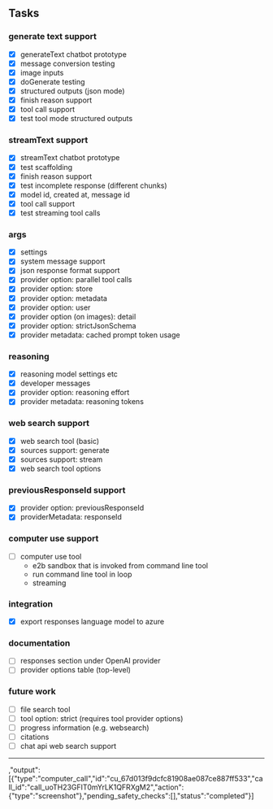 ## Tasks

### generate text support

- [x] generateText chatbot prototype
- [x] message conversion testing
- [x] image inputs
- [x] doGenerate testing
- [x] structured outputs (json mode)
- [x] finish reason support
- [x] tool call support
- [x] test tool mode structured outputs

### streamText support

- [x] streamText chatbot prototype
- [x] test scaffolding
- [x] finish reason support
- [x] test incomplete response (different chunks)
- [x] model id, created at, message id
- [x] tool call support
- [x] test streaming tool calls

### args

- [x] settings
- [x] system message support
- [x] json response format support
- [x] provider option: parallel tool calls
- [x] provider option: store
- [x] provider option: metadata
- [x] provider option: user
- [x] provider option (on images): detail
- [x] provider option: strictJsonSchema
- [x] provider metadata: cached prompt token usage

### reasoning

- [x] reasoning model settings etc
- [x] developer messages
- [x] provider option: reasoning effort
- [x] provider metadata: reasoning tokens

### web search support

- [x] web search tool (basic)
- [x] sources support: generate
- [x] sources support: stream
- [x] web search tool options

### previousResponseId support

- [x] provider option: previousResponseId
- [x] providerMetadata: responseId

### computer use support

- [ ] computer use tool
  - e2b sandbox that is invoked from command line tool
  - run command line tool in loop
  - streaming

### integration

- [x] export responses language model to azure

### documentation

- [ ] responses section under OpenAI provider
- [ ] provider options table (top-level)

### future work

- [ ] file search tool
- [ ] tool option: strict (requires tool provider options)
- [ ] progress information (e.g. websearch)
- [ ] citations
- [ ] chat api web search support

---

,"output":[{"type":"computer_call","id":"cu_67d013f9dcfc81908ae087ce887ff533","call_id":"call_uoTH23GFIT0mYrLK1QFRXgM2","action":{"type":"screenshot"},"pending_safety_checks":[],"status":"completed"}]
